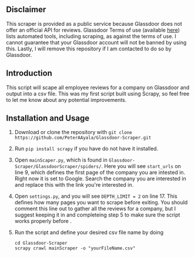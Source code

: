 ## Disclaimer

This scraper is provided as a public service because Glassdoor does not offer an official API for reviews. Glassdoor Terms of use (available [here](https://www.glassdoor.com/about/terms.htm)) lists automated tools, including scraping, as against the terms of use. I cannot guarantee that your Glassdoor account will not be banned by using this. Lastly, I will remove this repository if I am contacted to do so by Glassdoor.

## Introduction 

This script will scape all employee reviews for a company on Glassdoor and output into a csv file. This was my first script built using Scrapy, so feel free to let me know about any potential improvements. 

## Installation and Usage 

1. Download or clone the repository with `git clone https://github.com/PeterAAyala/Glassdoor-Scraper.git`

2. Run `pip install scrapy` if you have do not have it installed.

3. Open `mainScaper.py`, which is found in `Glassdoor-Scraper/GlassdoorScraper/spiders/`. Here you will see `start_urls` on line 9, which defines the first page of the company you are intested in. Right now it is set to Google. Search the company you are interested in and replace this with the link you're interested in.

4. Open `settings.py`, and you will see `DEPTH_LIMIT = 2` on line 17. This defines how many pages you want to scrape before exiting. You should comment this line out to gather all the reviews for a company, but I suggest keeping it in and completeing step 5 to make sure the script works properly before . 

5. Run the script and define your desired csv file name by doing 

   ```
   cd Glassdoor-Scraper
   scrapy crawl mainScraper -o "yourFileName.csv"
   ```

   ​